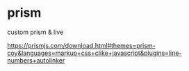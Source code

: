 # prism

custom prism &amp; live

https://prismjs.com/download.html#themes=prism-coy&languages=markup+css+clike+javascript&plugins=line-numbers+autolinker
